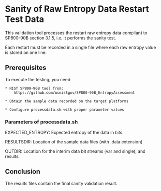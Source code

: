 # Sanity of Raw Entropy Data Restart Test Data

This validation tool processes the restart raw entropy data compliant to
SP800-90B section 3.1.5, i.e. it performs the sanity test.

Each restart must be recorded in a single file where each raw entropy
value is stored on one line.

## Prerequisites

To execute the testing, you need:

	* NIST SP800-90B tool from:
		https://github.com/usnistgov/SP800-90B_EntropyAssessment

	* Obtain the sample data recorded on the target platforms

	* Configure processdata.sh with proper parameter values


### Parameters of processdata.sh

EXPECTED_ENTROPY: Expected entropy of the data in bits

RESULTSDIR: Location of the sample data files (with .data extension)

OUTDIR: Location for the interim data bit streams (var and single),
and results.

## Conclusion

The results files contain the final sanity validation result.
